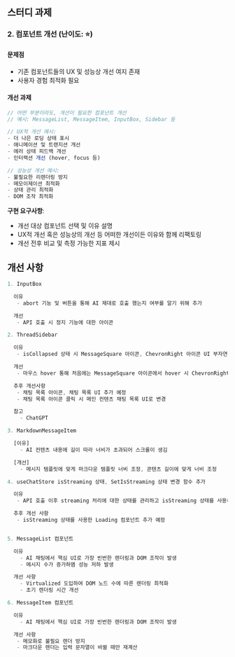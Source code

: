 ## 스터디 과제

### 2. 컴포넌트 개선 (난이도: ⭐)

#### 문제점

- 기존 컴포넌트들의 UX 및 성능상 개선 여지 존재
- 사용자 경험 최적화 필요

#### 개선 과제

```typescript
// 어떤 부분이라도, 개선이 필요한 컴포넌트 개선
// 예시: MessageList, MessageItem, InputBox, Sidebar 등

// UX적 개선 예시:
- 더 나은 로딩 상태 표시
- 애니메이션 및 트랜지션 개선
- 에러 상태 피드백 개선
- 인터랙션 개선 (hover, focus 등)

// 성능상 개선 예시:
- 불필요한 리렌더링 방지
- 메모이제이션 최적화
- 상태 관리 최적화
- DOM 조작 최적화
```

**구현 요구사항**:

- 개선 대상 컴포넌트 선택 및 이유 설명
- UX적 개선 혹은 성능상의 개선 등 어떠한 개선이든 이유와 함께 리팩토링
- 개선 전후 비교 및 측정 가능한 지표 제시

## 개선 사항

```typescript
1. InputBox

  이유
   - abort 기능 및 버튼을 통해 AI 제대로 호출 했는지 여부를 알기 위해 추가

  개선
   - API 호출 시 정지 기능에 대한 아이콘

2. ThreadSidebar

  이유
   - isCollapsed 상태 시 MessageSquare 아이콘, ChevronRight 아이콘 UI 부자연스럽게 변경

  개선
   - 마우스 hover 통해 처음에는 MessageSquare 아이콘에서 hover 시 ChevronRight 아이콘으로 변경

  추후 개선사항
   - 채팅 목록 아이콘, 채팅 목록 UI 추가 예정
   - 채팅 목록 아이콘 클릭 시 메인 컨텐츠 채팅 목록 UI로 변경

  참고
    - ChatGPT

3. MarkdownMessageItem

  [이유]
    - AI 컨텐츠 내용에 길이 따라 너비가 초과되어 스크롤이 생김

  [개선]
    - 메시지 템플릿에 맞게 마크다운 템플릿 너비 조정, 콘텐츠 길이에 맞게 너비 조정

4. useChatStore isStreaming 상태, SetIsStreaming 상태 변경 함수 추가

  이유
   - API 호출 이후 streaming 처리에 대한 상태를 관리하고 isStreaming 상태를 사용하여 세밀한 컴포넌트 조작을 위해

  추후 개선 사항
   - isStreaming 상태를 사용한 Loading 컴포넌트 추가 예정


5. MessageList 컴포넌트

  이유
    - AI 채팅에서 핵심 UI로 가장 빈번한 렌더링과 DOM 조작이 발생
    - 메시지 수가 증가하몀 성능 저하 발생

  개선 사항
    - Virtualized 도입하여 DOM 노드 수에 따른 렌더링 최적화
    - 초기 렌더링 시간 개선

6. MessageItem 컴포넌트

  이유
    - AI 채팅에서 핵심 UI로 가장 빈번한 렌더링과 DOM 조작이 발생

  개선 사항
   - 메모화로 불필요 렌더 방지
   - 마크다운 렌더는 입력 문자열이 바뀔 때만 재계산
```
